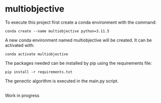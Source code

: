 # multiobjective

To execute this project first create a conda environment with the command:

`conda create --name multiobjective python=3.11.5`

A new conda environment named multiobjective will be created. It can be activated with:

`conda activate multiobjective`

The packages needed can be installed by pip using the requirements file:

`pip install -r requirements.txt`

The genectic algorithm is executed in the main.py script.

<br>
Work in progress
